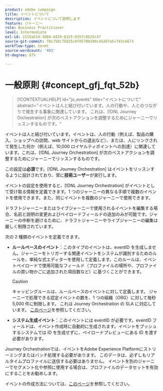```yaml
---
product: adobe campaign
title: イベントについて
description: イベントについて説明します
feature: ジャーニー
role: Business Practitioner
level: Intermediate
exl-id: 2115ab1d-1084-4429-8315-0357c8525c47
source-git-commit: 78c758c75825c0f85788190c4526fa5c743c6673
workflow-type: tm+mt
source-wordcount: '403'
ht-degree: 87%

---
```


# 一般原則 {#concept_gfj_fqt_52b}

>[!CONTEXTUALHELP]
>id="jo_events"
>title="イベントについて"
>abstract="イベントは人と結び付いています。人の行動や、人とのつながりで発生する事象に関連しています。 これは、[!DNL Journey Orchestration] が次のベストアクションを調整するためにジャーニーでリッスンするものです。"

イベントは人と結び付いています。イベントは、人の行動（例えば、製品の購入、ショップへの訪問、web サイトからの退出など）、または、人にリンクされて発生した何か（例えば、10,000 ロイヤルティポイントへの到達）に関連しています。これは、[!DNL Journey Orchestration] が次のベストアクションを調整するためにジャーニーでリッスンするものです。

この設定は&#x200B;**必須**&#x200B;です。[!DNL Journey Orchestration] はイベントをリッスンするように設計されており、常に&#x200B;**技術ユーザー**&#x200B;が実行します。

イベントの設定を使用すると、[!DNL Journey Orchestration] がイベントとして受け取る情報を定義できます。1 つのジャーニーの異なる手順で複数のイベントを使用できます。また、同じイベントを複数のジャーニーで使用できます。

ドラフトジャーニーまたはライブジャーニーで使用されるイベントを編集する場合、名前と説明の変更およびペイロードフィールドの追加のみが可能です。ジャーニーの中断を避けるために、ドラフトジャーニーやライブジャーニーの編集は厳しく制限されています。

次の 2 種類のイベントを定義できます。

* **ルールベースのイベント**：このタイプのイベントは、eventID を生成しません。ジャーニーをトリガーする関連イベントをシステムが識別するためのルールを、単純な式エディターを使用して定義します。このルールは、イベントペイロードで使用可能なフィールド（プロファイルの場所や、プロファイルの買い物かごに追加された項目数など）に基づくことができます。

   >[!CAUTION]
   >
   >キャッピングルールは、ルールベースのイベントに対して定義します。 ジャーニーで処理できる認定イベントの数を、1 つの組織（ORG）に対して毎秒 5,000 件に制限します。 これは Journey Orchestration の SLA に対応しています。 [このページ](https://helpx.adobe.com/jp/legal/product-descriptions/journey-orchestration.html)を参照してください。

* **システム生成イベント**：このイベントには eventID が必要です。eventID フィールドは、イベント作成時に自動的に生成されます。イベントをプッシュするシステムでは ID を生成せずに、ペイロードプレビューにある ID を渡す必要があります。

Journey Orchestrationでは、イベントをAdobe Experience Platformにストリーミングまたはバッチ処理する必要があります。 このデータは、必ずしもリアルタイムプロファイルに送信する必要はありません。 イベントを別のジャーニーでセグメント化や参照に使用する場合は、プロファイルのデータセットを有効にすることをお勧めします。

イベントの作成方法については、[このページ](../event/about-creating.md)を参照してください。

